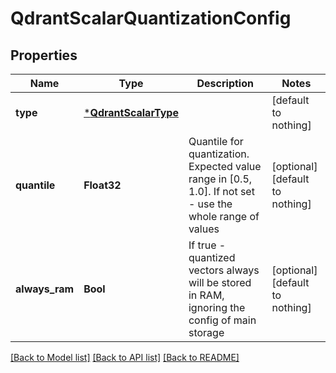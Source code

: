 # QdrantScalarQuantizationConfig


## Properties
Name | Type | Description | Notes
------------ | ------------- | ------------- | -------------
**type** | [***QdrantScalarType**](QdrantScalarType.md) |  | [default to nothing]
**quantile** | **Float32** | Quantile for quantization. Expected value range in [0.5, 1.0]. If not set - use the whole range of values | [optional] [default to nothing]
**always_ram** | **Bool** | If true - quantized vectors always will be stored in RAM, ignoring the config of main storage | [optional] [default to nothing]


[[Back to Model list]](../README.md#models) [[Back to API list]](../README.md#api-endpoints) [[Back to README]](../README.md)


